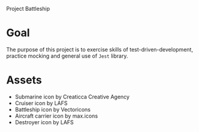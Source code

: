 Project Battleship

# Goal
The purpose of this project is to exercise skills of test-driven-development, practice mocking and general use of `Jest` library.

# Assets 
- Submarine icon by Creaticca Creative Agency
- Cruiser icon by LAFS 
- Battleship icon by Vectoricons 
- Aircraft carrier icon by max.icons
- Destroyer icon by LAFS